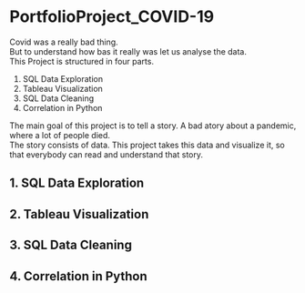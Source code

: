 # PortfolioProject_COVID-19
Covid was a really bad thing. <br> But to understand how bas it really was let us analyse the data. <br>
This Project is structured in four parts.

1. SQL Data Exploration
2. Tableau Visualization
3. SQL Data Cleaning
4. Correlation in Python

The main goal of this project is to tell a story. A bad atory about a pandemic, where a lot of people died.<br>
The story consists of data. This project takes this data and visualize it, so that everybody can read and understand that story.

## 1. SQL Data Exploration
## 2. Tableau Visualization
## 3. SQL Data Cleaning
## 4. Correlation in Python
